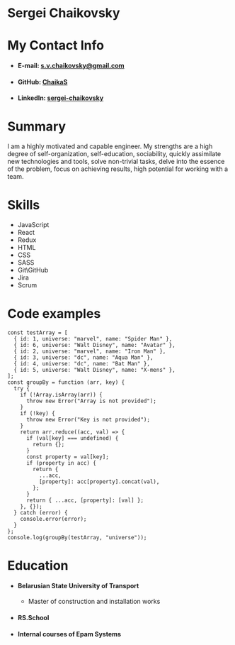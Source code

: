 # Sergei Chaikovsky

# My Contact Info
* #### E-mail: s.v.chaikovsky@gmail.com
* #### GitHub: [ChaikaS](https://github.com/ChaikaS "alt")
* #### LinkedIn: [sergei-chaikovsky](https://www.linkedin.com/in/sergei-chaikovsky-1ba08820b "alt")

# Summary
I am a highly motivated and capable engineer. My strengths are a high degree of self-organization, self-education, sociability, quickly assimilate new technologies and tools, solve non-trivial tasks, delve into the essence of the problem, focus on achieving results, high potential for working with a team.

# Skills
* JavaScript
* React
* Redux
* HTML
* CSS
* SASS
* Git\GitHub
* Jira
* Scrum

# Code examples

```
const testArray = [
  { id: 1, universe: "marvel", name: "Spider Man" },
  { id: 6, universe: "Walt Disney", name: "Avatar" },
  { id: 2, universe: "marvel", name: "Iron Man" },
  { id: 3, universe: "dc", name: "Aqua Man" },
  { id: 4, universe: "dc", name: "Bat Man" },
  { id: 5, universe: "Walt Disney", name: "X-mens" },
];
const groupBy = function (arr, key) {
  try {
    if (!Array.isArray(arr)) {
      throw new Error("Array is not provided");
    }
    if (!key) {
      throw new Error("Key is not provided");
    }
    return arr.reduce((acc, val) => {
      if (val[key] === undefined) {
        return {};
      }
      const property = val[key];
      if (property in acc) {
        return {
          ...acc,
          [property]: acc[property].concat(val),
        };
      }
      return { ...acc, [property]: [val] };
    }, {});
  } catch (error) {
    console.error(error);
  }
};
console.log(groupBy(testArray, "universe"));
```

# Education
* #### Belarusian State University of Transport
  + Master of construction and installation works
* #### RS.School
* #### Internal courses of Epam Systems
